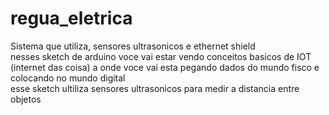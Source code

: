 # regua_eletrica
Sistema que utiliza, sensores ultrasonicos e ethernet shield<br>
nesses sketch de arduino voce vai estar vendo conceitos basicos de IOT (internet das coisa) a onde voce vai 
esta pegando dados do mundo fisco e colocando no mundo digital
<br>
esse sketch ultiliza sensores ultrasonicos para medir a distancia entre objetos

